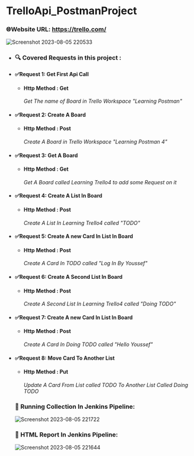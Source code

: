 # TrelloApi_PostmanProject

### 🌐Website URL: https://trello.com/
![Screenshot 2023-08-05 220533](https://github.com/youssefm2000/TrelloApi_PostmanProject/assets/74185165/3410b31e-35cc-42c2-a9f2-ae5751d26843)

  - ### 🔍️ Covered Requests in this project :
 - #### ✅Request 1: Get First Api Call
    - #### Http Method : Get
      *Get The name of Board in Trello Workspace "Learning Postman"*
 - #### ✅Request 2: Create A Board
    - #### Http Method : Post
      *Create A Board in Trello Workspace "Learning Postman 4"*
 - #### ✅Request 3: Get A Board
    - #### Http Method : Get
      *Get A Board called Learning Trello4 to add some Request on it*
 - #### ✅Request 4: Create A List In Board
    - #### Http Method : Post
      *Create A List In Learning Trello4 called "TODO"*
  - #### ✅Request 5: Create A new Card In List In Board
    - #### Http Method : Post
      *Create A Card In TODO called "Log In By Youssef"*
  - #### ✅Request 6: Create A Second List In Board
    - #### Http Method : Post
      *Create A Second List In Learning Trello4 called "Doing TODO"*
  - #### ✅Request 7: Create A new Card In List In Board 
    - #### Http Method : Post
      *Create A Card In Doing TODO called "Hello Youssef"*
  - #### ✅Request 8: Move Card To Another List
    - #### Http Method : Put
      *Update A Card From List called TODO To Another List Called Doing TODO*

     ### 📄 Running Collection In Jenkins Pipeline:
    ![Screenshot 2023-08-05 221722](https://github.com/youssefm2000/TrelloApi_PostmanProject/assets/74185165/53af8164-e177-4fab-b263-c5cfc3c59614)
    
     ### 📄 HTML Report In Jenkins Pipeline:
    ![Screenshot 2023-08-05 221644](https://github.com/youssefm2000/TrelloApi_PostmanProject/assets/74185165/556788e3-b6b5-4dba-b4c4-42263bffc8d2)

    


      
  
